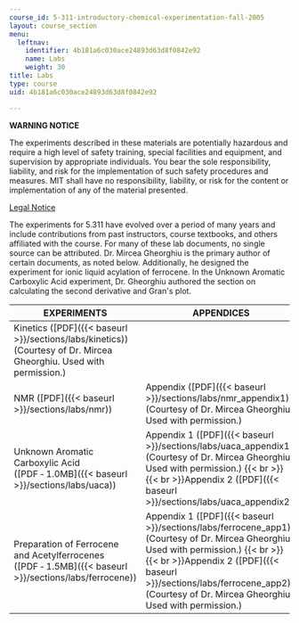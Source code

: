 ```yaml
---
course_id: 5-311-introductory-chemical-experimentation-fall-2005
layout: course_section
menu:
  leftnav:
    identifier: 4b181a6c030ace24893d63d8f0842e92
    name: Labs
    weight: 30
title: Labs
type: course
uid: 4b181a6c030ace24893d63d8f0842e92

---
```


**WARNING NOTICE**

The experiments described in these materials are potentially hazardous and require a high level of safety training, special facilities and equipment, and supervision by appropriate individuals. You bear the sole responsibility, liability, and risk for the implementation of such safety procedures and measures. MIT shall have no responsibility, liability, or risk for the content or implementation of any of the material presented.  
  
[Legal Notice](/terms/)

The experiments for 5.311 have evolved over a period of many years and include contributions from past instructors, course textbooks, and others affiliated with the course. For many of these lab documents, no single source can be attributed. Dr. Mircea Gheorghiu is the primary author of certain documents, as noted below. Additionally, he designed the experiment for ionic liquid acylation of ferrocene. In the Unknown Aromatic Carboxylic Acid experiment, Dr. Gheorghiu authored the section on calculating the second derivative and Gran's plot.

| EXPERIMENTS | APPENDICES |
| --- | --- |
| Kinetics ([PDF]({{< baseurl >}}/sections/labs/kinetics)) (Courtesy of Dr. Mircea Gheorghiu. Used with permission.) | &nbsp; |
| NMR ([PDF]({{< baseurl >}}/sections/labs/nmr)) | Appendix ([PDF]({{< baseurl >}}/sections/labs/nmr_appendix1)) (Courtesy of Dr. Mircea Gheorghiu. Used with permission.) |
| Unknown Aromatic Carboxylic Acid ([PDF ‑ 1.0MB]({{< baseurl >}}/sections/labs/uaca)) | Appendix 1 ([PDF]({{< baseurl >}}/sections/labs/uaca_appendix1)) (Courtesy of Dr. Mircea Gheorghiu. Used with permission.)  {{< br >}}  {{< br >}}Appendix 2 ([PDF]({{< baseurl >}}/sections/labs/uaca_appendix2)) |
| Preparation of Ferrocene and Acetylferrocenes ([PDF ‑ 1.5MB]({{< baseurl >}}/sections/labs/ferrocene)) | Appendix 1 ([PDF]({{< baseurl >}}/sections/labs/ferrocene_app1)) (Courtesy of Dr. Mircea Gheorghiu. Used with permission.)  {{< br >}}  {{< br >}}Appendix 2 ([PDF]({{< baseurl >}}/sections/labs/ferrocene_app2)) (Courtesy of Dr. Mircea Gheorghiu. Used with permission.)